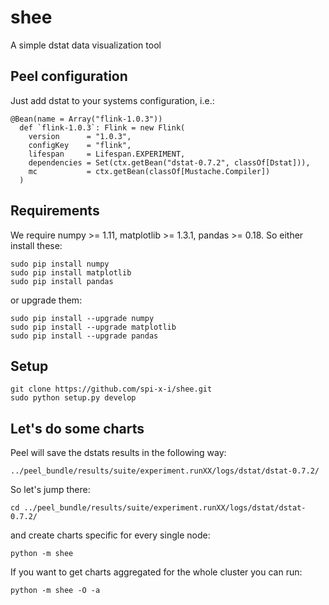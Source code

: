 # shee
A simple dstat data visualization tool

## Peel configuration

Just add dstat to your systems configuration, i.e.:
```
@Bean(name = Array("flink-1.0.3"))
  def `flink-1.0.3`: Flink = new Flink(
    version      = "1.0.3",
    configKey    = "flink",
    lifespan     = Lifespan.EXPERIMENT,
    dependencies = Set(ctx.getBean("dstat-0.7.2", classOf[Dstat])),
    mc           = ctx.getBean(classOf[Mustache.Compiler])
  )
```

## Requirements

We require numpy >= 1.11, matplotlib >= 1.3.1, pandas >= 0.18. So either install these:
```
sudo pip install numpy
sudo pip install matplotlib
sudo pip install pandas
```
or upgrade them:
```
sudo pip install --upgrade numpy
sudo pip install --upgrade matplotlib
sudo pip install --upgrade pandas
```



## Setup

```
git clone https://github.com/spi-x-i/shee.git
sudo python setup.py develop
```

## Let's do some charts
Peel will save the dstats results in the following way:
```
../peel_bundle/results/suite/experiment.runXX/logs/dstat/dstat-0.7.2/
```
So let's jump there:
```
cd ../peel_bundle/results/suite/experiment.runXX/logs/dstat/dstat-0.7.2/
```
and create charts specific for every single node:
```
python -m shee
```
If you want to get charts aggregated for the whole cluster you can run:
```
python -m shee -O -a
```

